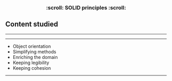 <h3 align="center">
  :scroll: SOLID principles :scroll:
</h3>

## Content studied

<hr><hr>

- Object orientation
- Simplifying methods
- Enriching the domain
- Keeping legibility
- Keeping cohesion

<hr>
